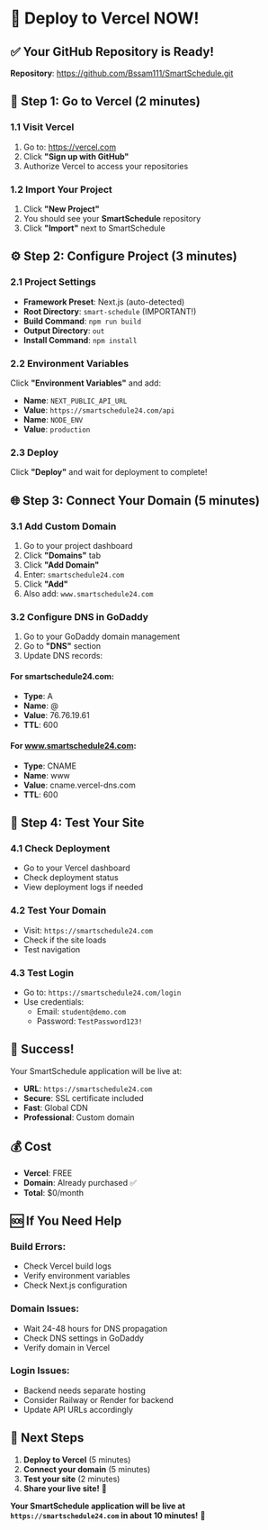 # 🚀 Deploy to Vercel NOW!

## ✅ **Your GitHub Repository is Ready!**
**Repository**: https://github.com/Bssam111/SmartSchedule.git

## 🚀 **Step 1: Go to Vercel (2 minutes)**

### **1.1 Visit Vercel**
1. Go to: https://vercel.com
2. Click **"Sign up with GitHub"**
3. Authorize Vercel to access your repositories

### **1.2 Import Your Project**
1. Click **"New Project"**
2. You should see your **SmartSchedule** repository
3. Click **"Import"** next to SmartSchedule

## ⚙️ **Step 2: Configure Project (3 minutes)**

### **2.1 Project Settings**
- **Framework Preset**: Next.js (auto-detected)
- **Root Directory**: `smart-schedule` (IMPORTANT!)
- **Build Command**: `npm run build`
- **Output Directory**: `out`
- **Install Command**: `npm install`

### **2.2 Environment Variables**
Click **"Environment Variables"** and add:
- **Name**: `NEXT_PUBLIC_API_URL`
- **Value**: `https://smartschedule24.com/api`
- **Name**: `NODE_ENV`
- **Value**: `production`

### **2.3 Deploy**
Click **"Deploy"** and wait for deployment to complete!

## 🌐 **Step 3: Connect Your Domain (5 minutes)**

### **3.1 Add Custom Domain**
1. Go to your project dashboard
2. Click **"Domains"** tab
3. Click **"Add Domain"**
4. Enter: `smartschedule24.com`
5. Click **"Add"**
6. Also add: `www.smartschedule24.com`

### **3.2 Configure DNS in GoDaddy**
1. Go to your GoDaddy domain management
2. Go to **"DNS"** section
3. Update DNS records:

#### **For smartschedule24.com:**
- **Type**: A
- **Name**: @
- **Value**: 76.76.19.61
- **TTL**: 600

#### **For www.smartschedule24.com:**
- **Type**: CNAME
- **Name**: www
- **Value**: cname.vercel-dns.com
- **TTL**: 600

## 🧪 **Step 4: Test Your Site**

### **4.1 Check Deployment**
- Go to your Vercel dashboard
- Check deployment status
- View deployment logs if needed

### **4.2 Test Your Domain**
- Visit: `https://smartschedule24.com`
- Check if the site loads
- Test navigation

### **4.3 Test Login**
- Go to: `https://smartschedule24.com/login`
- Use credentials:
  - Email: `student@demo.com`
  - Password: `TestPassword123!`

## 🎉 **Success!**

Your SmartSchedule application will be live at:
- **URL**: `https://smartschedule24.com`
- **Secure**: SSL certificate included
- **Fast**: Global CDN
- **Professional**: Custom domain

## 💰 **Cost**
- **Vercel**: FREE
- **Domain**: Already purchased ✅
- **Total**: $0/month

## 🆘 **If You Need Help**

### **Build Errors:**
- Check Vercel build logs
- Verify environment variables
- Check Next.js configuration

### **Domain Issues:**
- Wait 24-48 hours for DNS propagation
- Check DNS settings in GoDaddy
- Verify domain in Vercel

### **Login Issues:**
- Backend needs separate hosting
- Consider Railway or Render for backend
- Update API URLs accordingly

## 🎯 **Next Steps**

1. **Deploy to Vercel** (5 minutes)
2. **Connect your domain** (5 minutes)
3. **Test your site** (2 minutes)
4. **Share your live site!** 🚀

**Your SmartSchedule application will be live at `https://smartschedule24.com` in about 10 minutes!** 🎉
